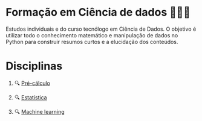 # Formação em Ciência de dados  👩🏻‍💻 

Estudos individuais e do curso tecnólogo em Ciência de Dados. O objetivo é utilizar todo o conhecimento matemático e manipulação de dados no Python para construir resumos curtos e a elucidação dos conteúdos.


# Disciplinas

1. 🔍 [Pré-cálculo](https://github.com/deborabmfreitas/data-science-technologist/blob/main/pre-calculo.ipynb)

2. 🔍 [Estatística]()

3. 🔍 [Machine learning](https://github.com/deborabmfreitas/data-science-technologist/tree/main/machine-learning)

